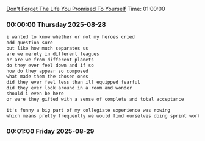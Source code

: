 [Don't Forget The Life You Promised To Yourself](https://youtu.be/0m0wuldZpBE) Time: 01:00:00

### 00:00:00 Thursday 2025-08-28

```md
i wanted to know whether or not my heroes cried
odd question sure
but like how much separates us
are we merely in different leagues
or are we from different planets
do they ever feel down and if so
how do they appear so composed
what made them the chosen ones
did they ever feel less than ill equipped fearful
did they ever look around in a room and wonder
should i even be here
or were they gifted with a sense of complete and total acceptance

it's funny a big part of my collegiate experience was rowing
which means pretty frequently we would find ourselves doing sprint workouts on the rowing machine
```

### 00:01:00 Friday 2025-08-29
